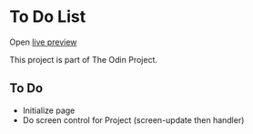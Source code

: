 # To Do List

Open [live preview](https://gofhilman.github.io/todo-list/)

This project is part of The Odin Project.

## To Do

- Initialize page
- Do screen control for Project (screen-update then handler)
